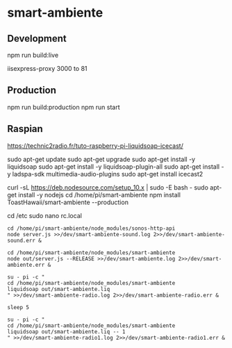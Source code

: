 # smart-ambiente

## Development

npm run build:live

iisexpress-proxy 3000 to 81

## Production

npm run build:production
npm run start

## Raspian

https://technic2radio.fr/tuto-raspberry-pi-liquidsoap-icecast/

sudo apt-get update
sudo apt-get upgrade
sudo apt-get install -y liquidsoap
sudo apt-get install -y liquidsoap-plugin-all
sudo apt-get install -y ladspa-sdk multimedia-audio-plugins
sudo apt-get install icecast2

curl -sL https://deb.nodesource.com/setup_10.x | sudo -E bash -
sudo apt-get install -y nodejs
cd /home/pi/smart-ambiente
npm install ToastHawaii/smart-ambiente --production

cd /etc
sudo nano rc.local

    cd /home/pi/smart-ambiente/node_modules/sonos-http-api
    node server.js >>/dev/smart-ambiente-sound.log 2>>/dev/smart-ambiente-sound.err &

    cd /home/pi/smart-ambiente/node_modules/smart-ambiente
    node out/server.js --RELEASE >>/dev/smart-ambiente.log 2>>/dev/smart-ambiente.err &

    su - pi -c "
    cd /home/pi/smart-ambiente/node_modules/smart-ambiente
    liquidsoap out/smart-ambiente.liq
    " >>/dev/smart-ambiente-radio.log 2>>/dev/smart-ambiente-radio.err &

    sleep 5

    su - pi -c "
    cd /home/pi/smart-ambiente/node_modules/smart-ambiente
    liquidsoap out/smart-ambiente.liq -- 1
    " >>/dev/smart-ambiente-radio1.log 2>>/dev/smart-ambiente-radio1.err &
